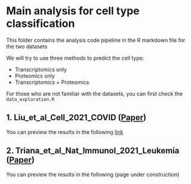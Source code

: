 # Main analysis for cell type classification

This folder contains the analysis code pipeline in the R markdown file for the two datasets

We will try to use three methods to predict the cell type:
* Transcriptomics only
* Proteomics only
* Transcriptomics + Proteomics

For those who are not familiar with the datasets, you can first check the `data_exploration.R`

## 1.  Liu_et_al_Cell_2021_COVID ([Paper](https://doi.org/10.1016/j.cell.2021.02.018)) 

You can preview the results in the following [link](https://htmlpreview.github.io/?https://github.com/anglixue/asiosc_hackathon/blob/main/main/Azimuth_annotation_COVID_PBMCs.html)


## 2.  Triana_et_al_Nat_Immunol_2021_Leukemia ([Paper](https://doi.org/10.1038/s41590-021-01059-0))

You can preview the results in the following (page under construction)





